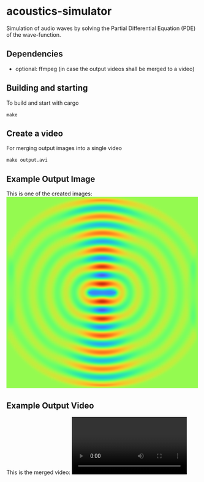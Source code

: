 # acoustics-simulator
Simulation of audio waves by solving the Partial Differential Equation (PDE) of the wave-function.

## Dependencies
- optional: ffmpeg (in case the output videos shall be merged to a video)

## Building and starting
To build and start with cargo
```Shell
make
```

## Create a video
For merging output images into a single video
```Shell
make output.avi
```

## Example Output Image
This is one of the created images:
![output](https://raw.githubusercontent.com/Luz/acoustics-simulator/master/output.png)

## Example Output Video
This is the merged video:
![output](https://raw.githubusercontent.com/Luz/acoustics-simulator/master/output.mp4)
